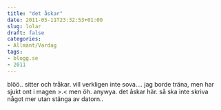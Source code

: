 ```yaml
---
title: "det åskar"
date: 2011-05-11T23:32:53+01:00
slug: lolar
draft: false
categories:
- Allmänt/Vardag
tags:
- blogg.se
- 2011
---
```

blöö.. sitter och tråkar. vill verkligen inte sova.... jag borde träna, men har sjukt ont i magen >.< men öh. anywya. det åskar här. så ska inte skriva något mer utan stänga av datorn..